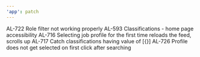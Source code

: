 ```yaml
---
'app': patch
---
```


AL-722 Role filter not working properly
AL-593 Classifications - home page accessibility
AL-716 Selecting job profile for the first time reloads the feed, scrolls up
AL-717 Catch classifications having value of [{}]
AL-726 Profile does not get selected on first click after searching
